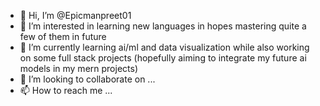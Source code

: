 - 👋 Hi, I’m @Epicmanpreet01
- 👀 I’m interested in learning new languages in hopes mastering quite a few of them in future
- 🌱 I’m currently learning ai/ml and data visualization while also working on some full stack projects (hopefully aiming to integrate my future ai models in my mern projects)
- 💞️ I’m looking to collaborate on ...
- 📫 How to reach me ...

<!---
Epicmanpreet01/Epicmanpreet01 is a ✨ special ✨ repository because its `README.md` (this file) appears on your GitHub profile.
You can click the Preview link to take a look at your changes.
--->
